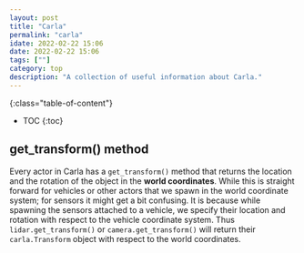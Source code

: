 ```yaml
---
layout: post
title: "Carla"
permalink: "carla"
idate: 2022-02-22 15:06
date: 2022-02-22 15:06
tags: [""]
category: top
description: "A collection of useful information about Carla."
---
```


{:class="table-of-content"}
* TOC 
{:toc}

## get_transform() method

Every actor in Carla has a `get_transform()` method that returns the location
and the rotation of the object in the **world coordinates**. While this is
straight forward for vehicles or other actors that we spawn in the world
coordinate system; for sensors it might get a bit confusing. It is because while
spawning the sensors attached to a vehicle, we specify their location and
rotation with respect to the vehicle coordinate system. Thus
`lidar.get_transform()` or `camera.get_transform()` will return their
`carla.Transform` object with respect to the world coordinates.

